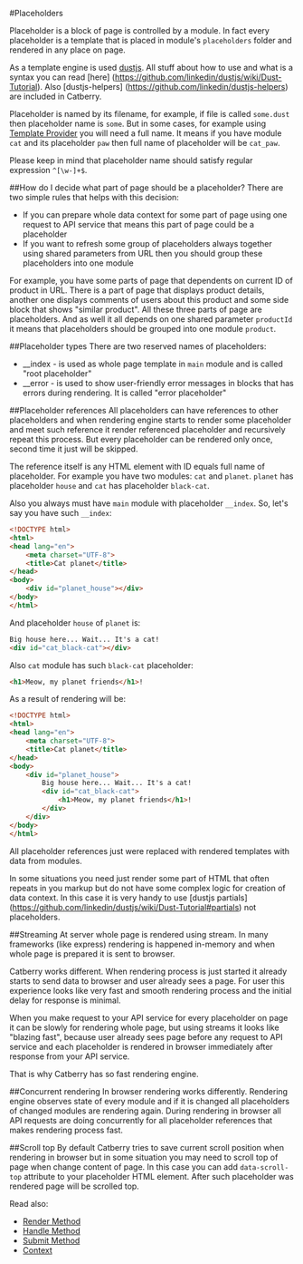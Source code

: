 #Placeholders

Placeholder is a block of page is controlled by a module. In fact every
placeholder is a template that is placed in module's `placeholders` folder and 
rendered in any place on page.

As a template engine is used [dustjs](https://github.com/linkedin/dustjs).
All stuff about how to use and what is a syntax you can read [here]
(https://github.com/linkedin/dustjs/wiki/Dust-Tutorial). Also [dustjs-helpers]
(https://github.com/linkedin/dustjs-helpers) are included in Catberry.

Placeholder is named by its filename, for example, if file is called `some.dust`
then placeholder name is `some`. But in some cases, for example using 
[Template Provider](../services/userland/template-provider.md) you will need 
a full name. It means if you have module `cat` and its placeholder `paw` then 
full name of placeholder will be `cat_paw`.
 
Please keep in mind that placeholder name should satisfy regular expression
`^[\w-]+$`.

##How do I decide what part of page should be a placeholder?
There are two simple rules that helps with this decision:
* If you can prepare whole data context for some part of page using one request 
to API service that means this part of page could be a placeholder
* If you want to refresh some group of placeholders always together using 
shared parameters from URL then you should group these placeholders into 
one module

For example, you have some parts of page that dependents on current ID of 
product in URL. There is a part of page that displays product details, 
another one displays comments of users about this product and some side block 
that shows "similar product". All these three parts of page are placeholders.
And as well it all depends on one shared parameter `productId` it means that
placeholders should be grouped into one module `product`.

##Placeholder types
There are two reserved names of placeholders:

* __index - is used as whole page template in `main` module and 
is called "root placeholder"
* __error - is used to show user-friendly error messages in blocks that has 
errors during rendering. It is called "error placeholder"

##Placeholder references
All placeholders can have references to other placeholders and when rendering
engine starts to render some placeholder and meet such reference it render
referenced placeholder and recursively repeat this process. 
But every placeholder can be rendered only once, second time it just will be
skipped.

The reference itself is any HTML element with ID equals full name 
of placeholder. For example you have two modules: `cat` and `planet`. 
`planet` has placeholder `house` and `cat` has placeholder `black-cat`.

Also you always must have `main` module with placeholder `__index`.
So, let's say you have such `__index`:

```html
<!DOCTYPE html>
<html>
<head lang="en">
    <meta charset="UTF-8">
    <title>Cat planet</title>
</head>
<body>
	<div id="planet_house"></div>
</body>
</html>
```

And placeholder `house` of `planet` is:
```html
Big house here... Wait... It's a cat!
<div id="cat_black-cat"></div>
```

Also `cat` module has such `black-cat` placeholder:
```html
<h1>Meow, my planet friends</h1>!
```

As a result of rendering will be:

```html
<!DOCTYPE html>
<html>
<head lang="en">
    <meta charset="UTF-8">
    <title>Cat planet</title>
</head>
<body>
	<div id="planet_house">
		Big house here... Wait... It's a cat!
		<div id="cat_black-cat">
			<h1>Meow, my planet friends</h1>!
		</div>
	</div>
</body>
</html>
```

All placeholder references just were replaced with rendered templates with data
from modules.

In some situations you need just render some part of HTML that often repeats
in you markup but do not have some complex logic for creation of data context.
In this case it is very handy to use [dustjs partials]
(https://github.com/linkedin/dustjs/wiki/Dust-Tutorial#partials) 
not placeholders.
 
##Streaming
At server whole page is rendered using stream. In many frameworks (like express)
rendering is happened in-memory and when whole page is prepared 
it is sent to browser.

Catberry works different. When rendering process is just started it already 
starts to send data to browser and user already sees a page. 
For user this experience looks like very fast and smooth rendering process and 
the initial delay for response is minimal.

When you make request to your API service for every placeholder on page it can
be slowly for rendering whole page, but using streams it looks like "blazing
fast", because user already sees page before any request to API service and each 
placeholder is rendered in browser immediately after response from your API 
service.

That is why Catberry has so fast rendering engine.

##Concurrent rendering
In browser rendering works differently. Rendering engine observes state of
every module and if it is changed all placeholders of changed modules are 
rendering again. During rendering in browser all API requests are doing 
concurrently for all placeholder references that makes rendering process fast.

##Scroll top
By default Catberry tries to save current scroll position when rendering 
in browser but in some situation you may need to scroll top of page when change
content of page. In this case you can add `data-scroll-top` attribute to your
placeholder HTML element. After such placeholder was rendered page will be 
scrolled top.

Read also:

* [Render Method](render-method.md)
* [Handle Method](handle-method.md)
* [Submit Method](submit-method.md)
* [Context](context.md)
